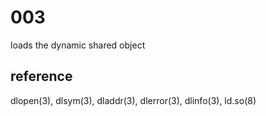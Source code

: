 # 003
loads the dynamic shared object

## 


## reference
dlopen(3), dlsym(3), dladdr(3), dlerror(3), dlinfo(3), ld.so(8)

